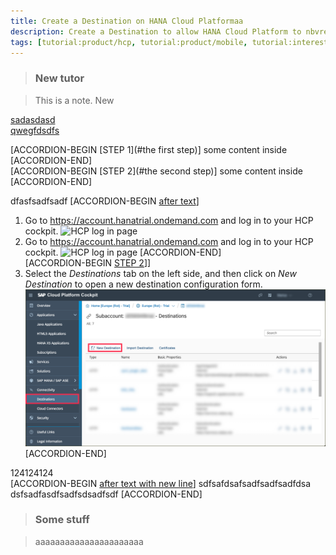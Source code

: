```yaml
---
title: Create a Destination on HANA Cloud Platformaa
description: Create a Destination to allow HANA Cloud Platform to nbvread/write data
tags: [tutorial:product/hcp, tutorial:product/mobile, tutorial:interest/gettingstarted]
---
```


>### New tutor

>This is a note. New

[sadasdasd](/sdasdasdasd/)         
[qwegfdsdfs](#sdasasdfasdasdasd)


[ACCORDION-BEGIN [STEP 1](#the first step)] some content inside [ACCORDION-END]    
[ACCORDION-BEGIN [STEP 2](#the second step)] some content inside [ACCORDION-END]

dfasfsadfsadf
[ACCORDION-BEGIN [after text](#step1)]
1. Go to <https://account.hanatrial.ondemand.com> and log in to your HCP cockpit.
![HCP log in page](https://raw.githubusercontent.com/SAPDocuments/Tutorials/master/tutorials/hcp-create-destination/mob1-1_1.png)
1. Go to <https://account.hanatrial.ondemand.com> and log in to your HCP cockpit.
![HCP log in page](https://raw.githubusercontent.com/SAPDocuments/Tutorials/master/tutorials/hcp-create-destination/mob1-1_1.png)
[ACCORDION-END]      
[ACCORDION-BEGIN [STEP 2](#step2)]]
2. Select the *Destinations* tab on the left side, and then click on *New Destination* to open a new destination configuration form.
![Web IDE Destination tab](https://raw.githubusercontent.com/SAPDocuments/Tutorials/master/tutorials/hcp-create-destination/mob1-1_2.png)
[ACCORDION-END]

124124124     
[ACCORDION-BEGIN [after text with new line](#step1)]
sdfsafdsafsadfsadfsadfdsa
dsfsadfasdfsadfsdsadfsdf
[ACCORDION-END]

>### Some stuff

>aaaaaaaaaaaaaaaaaaaaaa
